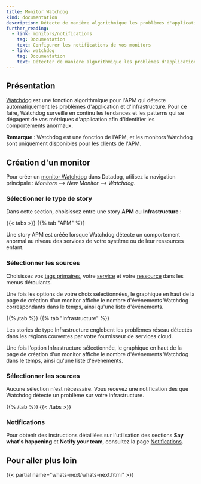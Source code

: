 ```yaml
---
title: Monitor Watchdog
kind: documentation
description: Détecte de manière algorithmique les problèmes d'application et d'infrastructure.
further_reading:
  - link: monitors/notifications
    tag: Documentation
    text: Configurer les notifications de vos monitors
  - link: watchdog
    tag: Documentation
    text: Détecter de manière algorithmique les problèmes d'application et d'infrastructure avec Watchdog
---
```

## Présentation

[Watchdog][1] est une fonction algorithmique pour l'APM qui détecte automatiquement les problèmes d'application et d'infrastructure. Pour ce faire, Watchdog surveille en continu les tendances et les patterns qui se dégagent de vos métriques d'application afin d'identifier les comportements anormaux.

**Remarque** : Watchdog est une fonction de l'APM, et les monitors Watchdog sont uniquement disponibles pour les clients de l'APM.

## Création d'un monitor

Pour créer un [monitor Watchdog][2] dans Datadog, utilisez la navigation principale : *Monitors --> New Monitor --> Watchdog*.

### Sélectionner le type de story

Dans cette section, choisissez entre une story **APM** ou **Infrastructure** :

{{< tabs >}}
{{% tab "APM" %}}

Une story APM est créée lorsque Watchdog détecte un comportement anormal au niveau des services de votre système ou de leur ressources enfant.

### Sélectionner les sources

Choisissez vos [tags primaires][1], votre [service][2] et votre [ressource][3] dans les menus déroulants.

Une fois les options de votre choix sélectionnées, le graphique en haut de la page de création d'un monitor affiche le nombre d'événements Watchdog correspondants dans le temps, ainsi qu'une liste d'événements.

[1]: /fr/tracing/setting_primary_tags_to_scope/#environment
[2]: /fr/tracing/visualization/service
[3]: /fr/tracing/visualization/resource
{{% /tab %}}
{{% tab "Infrastructure" %}}

Les stories de type Infrastructure englobent les problèmes réseau détectés dans les régions couvertes par votre fournisseur de services cloud.

Une fois l'option Infrastructure sélectionnée, le graphique en haut de la page de création d'un monitor affiche le nombre d'événements Watchdog dans le temps, ainsi qu'une liste d'événements.

### Sélectionner les sources

Aucune sélection n'est nécessaire. Vous recevez une notification dès que Watchdog détecte un problème sur votre infrastructure.

{{% /tab %}}
{{< /tabs >}}

### Notifications

Pour obtenir des instructions détaillées sur l'utilisation des sections **Say what's happening** et **Notify your team**, consultez la page [Notifications][3].

## Pour aller plus loin

{{< partial name="whats-next/whats-next.html" >}}

[1]: /fr/watchdog
[2]: https://app.datadoghq.com/monitors#create/watchdog
[3]: /fr/monitors/notifications